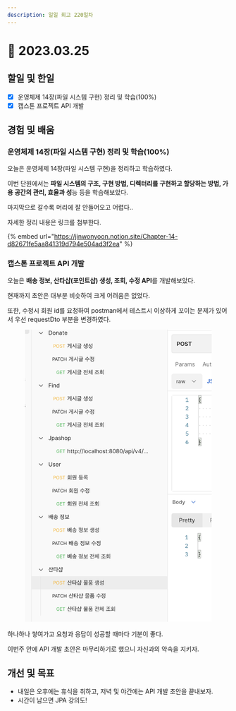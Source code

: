 ```yaml
---
description: 일일 회고 220일차
---
```


# 🤨 2023.03.25

## 할일 및 한일&#x20;

* [x] 운영체제 14장(파일 시스템 구현) 정리 및 학습(100%)&#x20;
* [x] 캡스톤 프로젝트 API 개발&#x20;

## 경험 및 배움&#x20;

### 운영체제 14장(파일 시스템 구현) 정리 및 학습(100%)&#x20;

오늘은 운영체제 14장(파일 시스템 구현)을 정리하고 학습하였다.

이번 단원에서는 **파일 시스템의 구조, 구현 방법, 디렉터리를 구현하고 할당하는 방법, 가용 공간의 관리, 효율과 성**능 등을 학습해보았다.

마지막으로 갈수록 머리에 잘 안들어오고 어렵다..

자세한 정리 내용은 링크를 첨부한다.

{% embed url="https://jinwonyoon.notion.site/Chapter-14-d82671fe5aa841319d794e504ad3f2ea" %}

### 캡스톤 프로젝트 API 개발&#x20;

오늘은 **배송 정보, 산타샵(포인트샵) 생성, 조회, 수정 API**를 개발해보았다.

현재까지 초안은 대부분 비슷하여 크게 어려움은 없었다.

또한, 수정시 회원 id를 요청하여 postman에서 테스트시 이상하게 꼬이는 문제가 있어서 우선 requestDto 부분을 변경하였다.

<figure><img src="../.gitbook/assets/image (1) (3).png" alt=""><figcaption></figcaption></figure>

하나하나 쌓여가고 요청과 응답이 성공할 때마다 기분이 좋다.

이번주 안에 API 개발 초안은 마무리하기로 했으니 자신과의 약속을 지키자.

## 개선 및 목표&#x20;

* 내일은 오후에는 휴식을 취하고, 저녁 및 야간에는 API 개발 초안을 끝내보자.&#x20;
* 시간이 남으면 JPA 강의도!&#x20;
